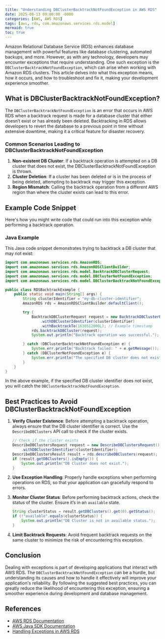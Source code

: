```yaml
---
title: "Understanding DBClusterBacktrackNotFoundException in AWS RDS"
date: 2025-08-13 09:00:00 -0000
categories: [AWS, AWS RDS]
tags: [aws, rds, com.amazonaws.services.rds.model]
mermaid: true
toc: true
---
```



Amazon Relational Database Service (RDS) enhances database management with powerful features like database clustering, automated backups, and more. However, as with any technology, developers may encounter exceptions that require understanding. One such exception is the `DBClusterBacktrackNotFoundException`, which can arise when working with Amazon RDS clusters. This article delves into what this exception means, how it occurs, and how to troubleshoot and fix it, making your development experience smoother.

## What is DBClusterBacktrackNotFoundException?

The `DBClusterBacktrackNotFoundException` is an error that occurs in AWS RDS when a backtrack request is made for a database cluster that either doesn’t exist or has already been deleted. Backtracking in RDS allows developers to revert the database to a previous point in time without extensive downtime, making it a critical feature for disaster recovery.

### Common Scenarios Leading to DBClusterBacktrackNotFoundException

1. **Non-existent DB Cluster**: If a backtrack operation is attempted on a DB cluster that does not exist, the DBClusterBacktrackNotFoundException is thrown.
2. **Cluster Deletion**: If a cluster has been deleted or is in the process of being deleted, attempting to backtrack may trigger this exception.
3. **Region Mismatch**: Calling the backtrack operation from a different AWS region than where the cluster exists can lead to this error.

## Example Code Snippet

Here's how you might write code that could run into this exception while performing a backtrack operation. 

### Java Example

This Java code snippet demonstrates trying to backtrack a DB cluster that may not exist:

```java
import com.amazonaws.services.rds.AmazonRDS;
import com.amazonaws.services.rds.AmazonRDSClientBuilder;
import com.amazonaws.services.rds.model.BacktrackDBClusterRequest;
import com.amazonaws.services.rds.model.DBClusterNotFoundException;
import com.amazonaws.services.rds.model.DBClusterBacktrackNotFoundException;

public class RDSBacktrackExample {
    public static void main(String[] args) {
        String clusterIdentifier = "my-db-cluster-identifier";
        AmazonRDS rds = AmazonRDSClientBuilder.defaultClient();

        try {
            BacktrackDBClusterRequest request = new BacktrackDBClusterRequest()
                .withDBClusterIdentifier(clusterIdentifier)
                .withBacktrackTo(1630512000L); // Example timestamp
            rds.backtrackDBCluster(request);
            System.out.println("Backtrack operation was successful.");

        } catch (DBClusterBacktrackNotFoundException e) {
            System.err.println("Backtrack failed: " + e.getMessage());
        } catch (DBClusterNotFoundException e) {
            System.err.println("The specified DB cluster does not exist: " + e.getMessage());
        }
    }
}
```

In the above example, if the specified DB cluster identifier does not exist, you will catch the `DBClusterBacktrackNotFoundException`.

## Best Practices to Avoid DBClusterBacktrackNotFoundException

1. **Verify Cluster Existence**: Before attempting a backtrack operation, always ensure that the DB cluster identifier is correct. Use the `DescribeDBClusters` API call to check if the cluster exists.

   ```java
   // Check if the cluster exists
   DescribeDBClustersRequest request = new DescribeDBClustersRequest()
       .withDBClusterIdentifier(clusterIdentifier);
   DescribeDBClustersResult result = rds.describeDBClusters(request);
   if (result.getDBClusters().isEmpty()) {
       System.out.println("DB Cluster does not exist.");
   }
   ```

2. **Use Exception Handling**: Properly handle exceptions when performing operations on RDS, so that your application can gracefully respond to errors.

3. **Monitor Cluster Status**: Before performing backtrack actions, check the status of the cluster. Ensure it’s in an `available` state.

   ```java
   String clusterStatus = result.getDBClusters().get(0).getStatus();
   if (!"available".equals(clusterStatus)) {
       System.out.println("DB Cluster is not in available status.");
   }
   ```

4. **Limit Backtrack Requests**: Avoid frequent backtrack requests on the same cluster to minimize the risk of encountering this exception.

## Conclusion

Dealing with exceptions is part of developing applications that interact with AWS RDS. The `DBClusterBacktrackNotFoundException` can be a hurdle, but understanding its causes and how to handle it effectively will improve your application's reliability. By following the suggested best practices, you can greatly reduce the likelihood of encountering this exception, ensuring a smoother experience during development and database management.

## References

- [AWS RDS Documentation](https://docs.aws.amazon.com/AmazonRDS/latest/UserGuide/Welcome.html)
- [AWS Java SDK Documentation](https://docs.aws.amazon.com/sdk-for-java/latest/developer-guide/home.html)
- [Handling Exceptions in AWS RDS](https://docs.aws.amazon.com/AmazonRDS/latest/UserGuide/APIReference.API_Operations.html)